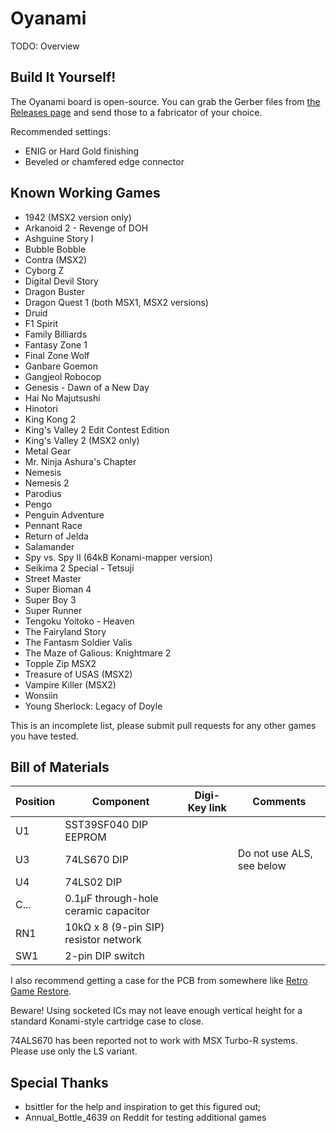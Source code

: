 # Oyanami
TODO: Overview

## Build It Yourself!
The Oyanami board is open-source. You can grab the Gerber files from [the Releases page](https://github.com/barbeque/oyanami-msx-megarom/releases) and send those to a fabricator of your choice.

Recommended settings: 

 - ENIG or Hard Gold finishing
 - Beveled or chamfered edge connector

## Known Working Games
 - 1942 (MSX2 version only)
 - Arkanoid 2 - Revenge of DOH
 - Ashguine Story I
 - Bubble Bobble
 - Contra (MSX2)
 - Cyborg Z
 - Digital Devil Story
 - Dragon Buster
 - Dragon Quest 1 (both MSX1, MSX2 versions)
 - Druid
 - F1 Spirit
 - Family Billiards
 - Fantasy Zone 1
 - Final Zone Wolf
 - Ganbare Goemon
 - Gangjeol Robocop
 - Genesis - Dawn of a New Day
 - Hai No Majutsushi
 - Hinotori
 - King Kong 2
 - King's Valley 2 Edit Contest Edition
 - King's Valley 2 (MSX2 only)
 - Metal Gear
 - Mr. Ninja Ashura's Chapter
 - Nemesis
 - Nemesis 2
 - Parodius
 - Pengo
 - Penguin Adventure
 - Pennant Race
 - Return of Jelda
 - Salamander
 - Spy vs. Spy II (64kB Konami-mapper version)
 - Seikima 2 Special - Tetsuji
 - Street Master
 - Super Bioman 4
 - Super Boy 3
 - Super Runner
 - Tengoku Yoitoko - Heaven
 - The Fairyland Story
 - The Fantasm Soldier Valis
 - The Maze of Galious: Knightmare 2
 - Topple Zip MSX2
 - Treasure of USAS (MSX2)
 - Vampire Killer (MSX2)
 - Wonsiin
 - Young Sherlock: Legacy of Doyle

This is an incomplete list, please submit pull requests for any other games you have tested.

## Bill of Materials

| Position | Component     | Digi-Key link      | Comments  |
|----------|---------------|--------------------|-----------|
| U1       | SST39SF040 DIP EEPROM | | |
| U3       | 74LS670 DIP | | Do not use ALS, see below |
| U4       | 74LS02 DIP | | |
| C...     | 0.1µF through-hole ceramic capacitor | | |
| RN1      | 10kΩ x 8 (9-pin SIP) resistor network | | |
| SW1      | 2-pin DIP switch | | |

I also recommend getting a case for the PCB from somewhere like [Retro Game Restore](https://retrogamerestore.com/store/msx_cart_shell).

Beware! Using socketed ICs may not leave enough vertical height for a standard Konami-style cartridge case to close.

74ALS670 has been reported not to work with MSX Turbo-R systems. Please use only the LS variant.

## Special Thanks
 - bsittler for the help and inspiration to get this figured out;
 - Annual_Bottle_4639 on Reddit for testing additional games